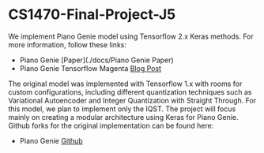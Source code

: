 # CS1470-Final-Project-J5
We implement Piano Genie model using Tensorflow 2.x Keras methods. For more information, follow these links:
* Piano Genie [Paper](./docs/Piano Genie Paper)
* Piano Genie Tensorflow Magenta [Blog Post](https://magenta.tensorflow.org/pianogenie)

The original model was implemented with Tensorflow 1.x with rooms for custom configurations, including different quantization techniques such as Variational Autoencoder and Integer Quantization with Straight Through. For this model, we plan to implement only the IQST. The project will focus mainly on creating a modular architecture using Keras for Piano Genie. Github forks for the original implementation can be found here:
* Piano Genie [Github](https://github.com/tensorflow/magenta/tree/master/magenta/models/piano_genie)
